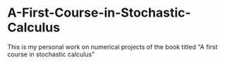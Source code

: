 # A-First-Course-in-Stochastic-Calculus
This is my personal work on numerical projects of the book titled "A first course in stochastic calculus"
